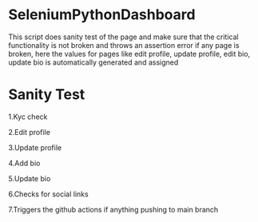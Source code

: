 # SeleniumPythonDashboard
This script does sanity test of the page and make sure that the critical functionality is not broken and throws an assertion error if any page is broken, here the values for pages like edit profile, update profile, edit bio, update bio is automatically generated and assigned

# Sanity Test
1.Kyc check

2.Edit profile

3.Update profile

4.Add bio

5.Update bio

6.Checks for social links

7.Triggers the github actions if anything pushing to main branch
